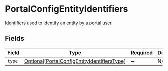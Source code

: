 # PortalConfigEntityIdentifiers

Identifiers used to identify an entity by a portal user


## Fields

| Field                                                                                                   | Type                                                                                                    | Required                                                                                                | Description                                                                                             |
| ------------------------------------------------------------------------------------------------------- | ------------------------------------------------------------------------------------------------------- | ------------------------------------------------------------------------------------------------------- | ------------------------------------------------------------------------------------------------------- |
| `type`                                                                                                  | [Optional[PortalConfigEntityIdentifiersType]](../../models/shared/portalconfigentityidentifierstype.md) | :heavy_minus_sign:                                                                                      | N/A                                                                                                     |